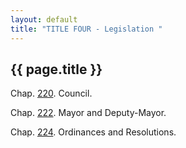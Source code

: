 ```yaml
---
layout: default 
title: "TITLE FOUR - Legislation "
---
```


{{ page.title }}
----------------

Chap. [220](162fec00.html). Council.

Chap. [222](16b9e54b.html). Mayor and Deputy-Mayor.

Chap. [224](16cff51e.html). Ordinances and Resolutions.
